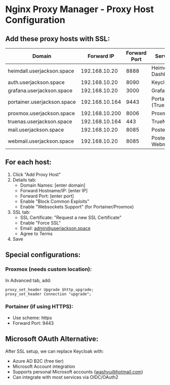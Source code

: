 # Nginx Proxy Manager - Proxy Host Configuration

## Add these proxy hosts with SSL:

| Domain | Forward IP | Forward Port | Service |
|--------|------------|--------------|---------|
| heimdall.userjackson.space | 192.168.10.20 | 8888 | Heimdall Dashboard |
| auth.userjackson.space | 192.168.10.20 | 8090 | Keycloak |
| grafana.userjackson.space | 192.168.10.20 | 3000 | Grafana |
| portainer.userjackson.space | 192.168.10.164 | 9443 | Portainer (TrueNAS) |
| proxmox.userjackson.space | 192.168.10.200 | 8006 | Proxmox |
| truenas.userjackson.space | 192.168.10.164 | 443 | TrueNAS |
| mail.userjackson.space | 192.168.10.20 | 8085 | Poste.io |
| webmail.userjackson.space | 192.168.10.20 | 8085 | Poste.io Webmail |

## For each host:
1. Click "Add Proxy Host"
2. Details tab:
   - Domain Names: [enter domain]
   - Forward Hostname/IP: [enter IP]
   - Forward Port: [enter port]
   - Enable "Block Common Exploits"
   - Enable "Websockets Support" (for Portainer/Proxmox)
3. SSL tab:
   - SSL Certificate: "Request a new SSL Certificate"
   - Enable "Force SSL"
   - Email: admin@userjackson.space
   - Agree to Terms
4. Save

## Special configurations:

### Proxmox (needs custom location):
In Advanced tab, add:
```
proxy_set_header Upgrade $http_upgrade;
proxy_set_header Connection "upgrade";
```

### Portainer (if using HTTPS):
- Use scheme: https
- Forward Port: 9443

## Microsoft OAuth Alternative:
After SSL setup, we can replace Keycloak with:
- Azure AD B2C (free tier)
- Microsoft Account integration
- Supports personal Microsoft accounts (washyu@hotmail.com)
- Can integrate with most services via OIDC/OAuth2